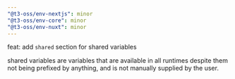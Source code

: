 ```yaml
---
"@t3-oss/env-nextjs": minor
"@t3-oss/env-core": minor
"@t3-oss/env-nuxt": minor
---
```


feat: add `shared` section for shared variables

shared variables are variables that are available in all runtimes despite them not being prefixed by anything, and is not manually supplied by the user.
